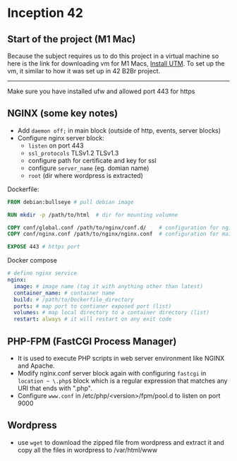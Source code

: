 # **Inception 42**

## **Start of the project** (M1 Mac)
Because the subject requires us to do this project in a virtual machine so here is the link for downloading vm for M1 Macs, [Install UTM](https://mac.getutm.app/). To set up the vm, it similar to how it was set up in 42 B2Br project.

---
Make sure you have installed ufw and allowed port 443 for https
## **NGINX** (some key notes)
- Add `daemon off;` in main block (outside of http, events, server blocks)
- Configure nginx server block:
  - `listen` on port 443
  - `ssl_protocols` TLSv1.2 TLSv1.3
  - configure path for certificate and key for ssl
  - configure `server_name` (eg. domian name)
  - `root` (dir where wordpress is extracted)

Dockerfile:
```Dockerfile
FROM debian:bullseye # pull debian image

RUN mkdir -p /path/to/html	# dir for mounting volumne

COPY conf/global.conf /path/to/nginx/conf.d/	# configuration for nginx server block
COPY conf/nginx.conf /path/to/nginx/nginx.conf	# configuration for main, events, http blocks

EXPOSE 443 # https port
```
Docker compose
```yml
# define nginx service
nginx:
  image: # image name (tag it with anything other than latest)
  container_name: # container name
  build: # /path/to/Dockerfile_directory
  ports: # map port to contianer exposed port (list)
  volumes: # map local directory to a container directory (list)
  restart: always # it will restart on any exit code
```

## **PHP-FPM** (FastCGI Process Manager)
- It is used to execute PHP scripts in web server environment like NGINX and Apache.
- Modify nginx.conf server block again with configuring `fastcgi` in `location ~ \.php$` block which is a regular expression that matches any URI that ends with ".php".
- Configure `www.conf` in /etc/php/\<version>/fpm/pool.d to listen on port 9000

## **Wordpress**
- use `wget` to download the zipped file from wordpress and extract it and copy all the files in wordpress to /var/html/www


